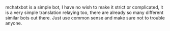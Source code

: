 mchatxbot is a simple bot, I have no wish to make it strict or complicated, it is a very simple translation relaying too, there are already so many different similar bots out there. Just use common sense and make sure not to trouble anyone.
